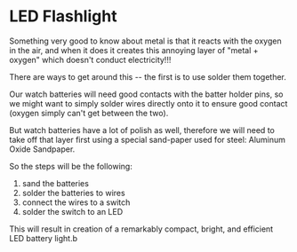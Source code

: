 LED Flashlight
==============


Something very good to know about metal is that it reacts with the oxygen in the air, and when it does it creates this annoying layer of "metal + oxygen" which doesn't conduct electricity!!!

There are ways to get around this -- the first is to use solder them together.

Our watch batteries will need good contacts with the batter holder pins, so we might want to simply solder wires directly onto it to ensure good contact (oxygen simply can't get between the two).

But watch batteries have a lot of polish as well, therefore we will need to take off that layer first using a special sand-paper used for steel:  Aluminum Oxide Sandpaper.


So the steps will be the following:

1. sand the batteries
2. solder the batteries to wires
3. connect the wires to a switch
4. solder the switch to an LED


This will result in creation of a remarkably compact, bright, and efficient LED battery light.b

